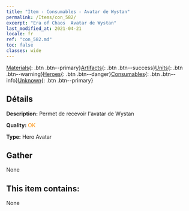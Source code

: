```yaml
---
title: "Item - Consumables - Avatar de Wystan"
permalink: /Items/con_582/
excerpt: "Era of Chaos  Avatar de Wystan"
last_modified_at: 2021-04-21
locale: fr
ref: "con_582.md"
toc: false
classes: wide
---
```

 [Materials](/fr/Items/){: .btn .btn--primary}[Artifacts](/fr/Items/Artifacts/){: .btn .btn--success}[Units](/fr/Items/Units/){: .btn .btn--warning}[Heroes](/fr/Items/Heroes/){: .btn .btn--danger}[Consumables](/fr/Items/Consumables/){: .btn .btn--info}[Unknown](/fr/Items/Unknown/){: .btn .btn--primary}

## Détails
 **Description:** Permet de recevoir l'avatar de Wystan

 **Quality:** <span style="color: #FF8C00">OK</span>

 **Type:** Hero Avatar

## Gather

  None

## This item contains:

  None

